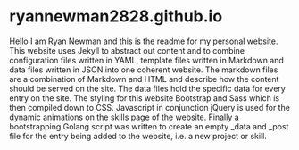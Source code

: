 # ryannewman2828.github.io 
Hello I am Ryan Newman and this is the readme for my personal website. This website uses Jekyll to abstract out content and to combine configuration files written in YAML, template files written in Markdown and data files written in JSON into one coherent website. The markdown files are a combination of Markdown and HTML and describe how the content should be served on the site. The data files hold the specific data for every entry on the site. The styling for this website Bootstrap and Sass which is then compiled down to CSS. Javascript in conjunction jQuery is used for the dynamic animations on the skills page of the website. Finally a bootstrapping Golang script was written to create an empty _data and _post file for the entry being added to the website, i.e. a new project or skill.
